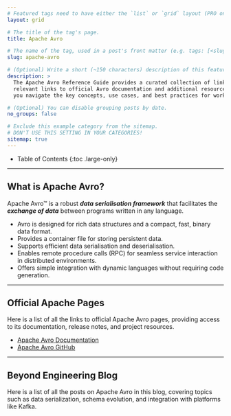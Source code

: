 ```yaml
---
# Featured tags need to have either the `list` or `grid` layout (PRO only).
layout: grid

# The title of the tag's page.
title: Apache Avro

# The name of the tag, used in a post's front matter (e.g. tags: [<slug>]).
slug: apache-avro

# (Optional) Write a short (~150 characters) description of this featured tag.
description: >
  The Apache Avro Reference Guide provides a curated collection of links to all related posts in this blog, along with
  relevant links to official Avro documentation and additional resources. Serving as a starting point, this guide helps
  you navigate the key concepts, use cases, and best practices for working with Apache Avro.

# (Optional) You can disable grouping posts by date.
no_groups: false

# Exclude this example category from the sitemap.
# DON'T USE THIS SETTING IN YOUR CATEGORIES!
sitemap: true
---
```


- Table of Contents
{:toc .large-only}

---
## What is Apache Avro?
Apache Avro™ is a robust **_data serialisation framework_** that facilitates the **_exchange of data_** between programs
written in any language.

* Avro is designed for rich data structures and a compact, fast, binary data format.
* Provides a container file for storing persistent data.
* Supports efficient data serialisation and deserialisation.
* Enables remote procedure calls (RPC) for seamless service interaction in distributed environments.
* Offers simple integration with dynamic languages without requiring code generation.

---
## Official Apache Pages
Here is a list of all the links to official Apache Avro pages, providing access to its documentation, release notes,
and project resources.

* [Apache Avro Documentation](https://avro.apache.org/docs/++version++/)
* [Apache Avro GitHub](https://github.com/apache/avro)

---
## Beyond Engineering Blog
Here is a list of all the posts on Apache Avro in this blog, covering topics such as data serialization, schema
evolution, and integration with platforms like Kafka.
